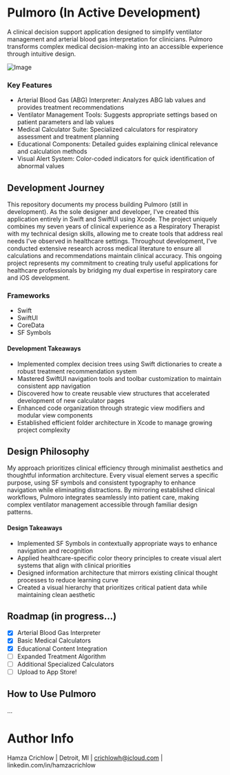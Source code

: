 # Pulmoro (In Active Development)

A clinical decision support application designed to simplify ventilator management and arterial blood gas interpretation for clinicians. Pulmoro transforms complex medical decision-making into an accessible experience through intuitive design.

![Image](https://github.com/user-attachments/assets/8a349461-450c-4a98-98eb-da1310ebbd70)

### Key Features
- Arterial Blood Gas (ABG) Interpreter: Analyzes ABG lab values and provides treatment recommendations
- Ventilator Management Tools: Suggests appropriate settings based on patient parameters and lab values
- Medical Calculator Suite: Specialized calculators for respiratory assessment and treatment planning
- Educational Components: Detailed guides explaining clinical relevance and calculation methods
- Visual Alert System: Color-coded indicators for quick identification of abnormal values


## Development Journey
This repository documents my process building Pulmoro (still in development). As the sole designer and developer, I've created this application entirely in Swift and SwiftUI using Xcode. The project uniquely combines my seven years of clinical experience as a Respiratory Therapist with my technical design skills, allowing me to create tools that address real needs I've observed in healthcare settings. Throughout development, I've conducted extensive research across medical literature to ensure all calculations and recommendations maintain clinical accuracy. This ongoing project represents my commitment to creating truly useful applications for healthcare professionals by bridging my dual expertise in respiratory care and iOS development.

### Frameworks
- Swift
- SwiftUI
- CoreData
- SF Symbols

#### Development Takeaways
- Implemented complex decision trees using Swift dictionaries to create a robust treatment recommendation system
- Mastered SwiftUI navigation tools and toolbar customization to maintain consistent app navigation
- Discovered how to create reusable view structures that accelerated development of new calculator pages
- Enhanced code organization through strategic view modifiers and modular view components
- Established efficient folder architecture in Xcode to manage growing project complexity

## Design Philosophy
My approach prioritizes clinical efficiency through minimalist aesthetics and thoughtful information architecture. Every visual element serves a specific purpose, using SF symbols and consistent typography to enhance navigation while eliminating distractions. By mirroring established clinical workflows, Pulmoro integrates seamlessly into patient care, making complex ventilator management accessible through familiar design patterns.

#### Design Takeaways
- Implemented SF Symbols in contextually appropriate ways to enhance navigation and recognition
- Applied healthcare-specific color theory principles to create visual alert systems that align with clinical priorities
- Designed information architecture that mirrors existing clinical thought processes to reduce learning curve
- Created a visual hierarchy that prioritizes critical patient data while maintaining clean aesthetic

## Roadmap (in progress...)
- [x] Arterial Blood Gas Interpreter
- [x] Basic Medical Calculators
- [x] Educational Content Integration
- [ ] Expanded Treatment Algorithm
- [ ] Additional Specialized Calculators
- [ ] Upload to App Store!

## How to Use Pulmoro
...

# Author Info
Hamza Crichlow |
Detroit, MI |
crichlowh@icloud.com |
linkedin.com/in/hamzacrichlow
